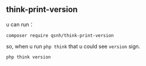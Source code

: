 ## think-print-version

u can run：

```
composer require qsnh/think-print-version
```

so, when u run `php think` that u could see `version` sign.

```
php think version
```

